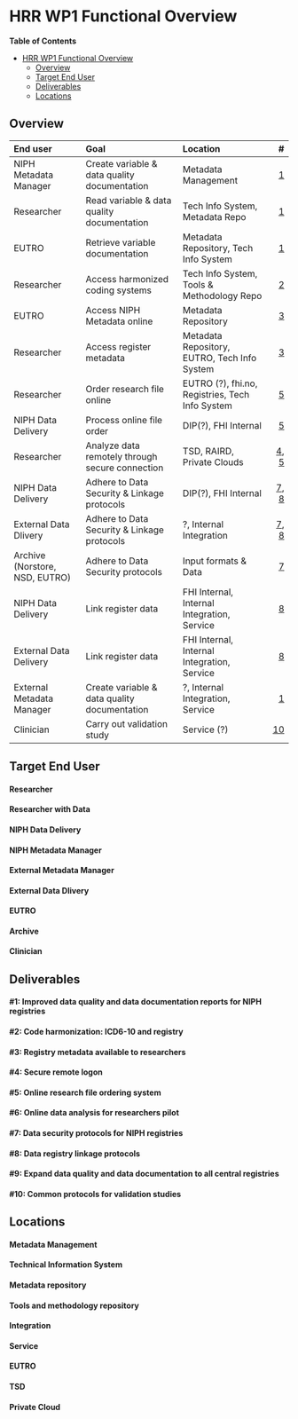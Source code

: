 # HRR WP1 Functional Overview

**Table of Contents** 

- [HRR WP1 Functional Overview](#hrrwp1functionaloverview)
  - [Overview](#overview)
  - [Target End User](#target-end-user)
  - [Deliverables](#deliverables)
  - [Locations](#locations)

## Overview

| End user  | Goal  | Location | # |
| :------------ | :--------------- | :----- | ----:|
| NIPH Metadata Manager | Create variable & data quality documentation | Metadata Management | [1](#1-improved-data-quality-and-data-documentation-reports-for-niph-registries) |
| Researcher | Read variable & data quality documentation | Tech Info System, Metadata Repo | [1](#1-improved-data-quality-and-data-documentation-reports-for-niph-registries)  |
| EUTRO | Retrieve variable documentation | Metadata Repository, Tech Info System | [1](#1-improved-data-quality-and-data-documentation-reports-for-niph-registries)  |
| Researcher | Access harmonized coding systems | Tech Info System, Tools & Methodology Repo | [2](#2-code-harmonization-icd6-10-and-registry)  |
| EUTRO | Access NIPH Metadata online | Metadata Repository | [3](#3-registry-metadata-available-to-researchers)  |
| Researcher | Access register metadata | Metadata Repository, EUTRO, Tech Info System | [3](#3-registry-metadata-available-to-researchers)  |
| Researcher | Order research file online | EUTRO (?), fhi.no, Registries, Tech Info System | [5](#5-online-research-file-ordering-system)  |
| NIPH Data Delivery | Process online file order | DIP(?), FHI Internal | [5](#5-online-research-file-ordering-system)  |
| Researcher | Analyze data remotely through secure connection | TSD, RAIRD, Private Clouds | [4](#4-secure-remote-logon),  [5](#5-online-research-file-ordering-system)  |
| NIPH Data Delivery | Adhere to Data Security & Linkage protocols | DIP(?), FHI Internal | [7](#7-data-security-protocols-for-niph-registries), [8](#8-data-registry-linkage-protocols)  |
| External Data Dlivery | Adhere to Data Security & Linkage protocols | ?, Internal Integration | [7](#7-data-security-protocols-for-niph-registries), [8](#8-data-registry-linkage-protocols)  |
| Archive (Norstore, NSD, EUTRO) | Adhere to Data Security protocols | Input formats & Data | [7](#7-data-security-protocols-for-niph-registries)  |
| NIPH Data Delivery | Link register data | FHI Internal, Internal Integration, Service | [8](#8-data-registry-linkage-protocols) |
| External Data Delivery | Link register data | FHI Internal, Internal Integration, Service | [8](#8-data-registry-linkage-protocols)  |
| External Metadata Manager | Create variable & data quality documentation | ?, Internal Integration, Service | [1](#1-improved-data-quality-and-data-documentation-reports-for-niph-registries) |
| Clinician | Carry out validation study | Service (?) | [10](#10-common-protocols-for-validation-studies)  |


## Target End User

#### Researcher

#### Researcher with Data

#### NIPH Data Delivery

#### NIPH Metadata Manager

#### External Metadata Manager

#### External Data Dlivery

#### EUTRO

#### Archive

#### Clinician


## Deliverables


#### #1: Improved data quality and data documentation reports for NIPH registries
#### #2: Code harmonization: ICD6-10 and registry
#### #3: Registry metadata available to researchers
#### #4: Secure remote logon
#### #5: Online research file ordering system
#### #6: Online data analysis for researchers pilot
#### #7: Data security protocols for NIPH registries
#### #8: Data registry linkage protocols
#### #9: Expand data quality and data documentation to all central registries
#### #10: Common protocols for validation studies


## Locations


#### Metadata Management

#### Technical Information System

#### Metadata repository

#### Tools and methodology repository

#### Integration

#### Service

#### EUTRO

#### TSD

#### Private Cloud
